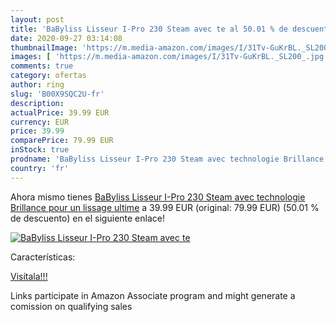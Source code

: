```yaml
---
layout: post
title: 'BaByliss Lisseur I-Pro 230 Steam avec te al 50.01 % de descuento'
date: 2020-09-27 03:14:08
thumbnailImage: 'https://m.media-amazon.com/images/I/31Tv-GuKrBL._SL200_.jpg'
images: [ 'https://m.media-amazon.com/images/I/31Tv-GuKrBL._SL200_.jpg' ]
comments: true
category: ofertas
author: ring
slug: 'B00X9SQC2U-fr'
description:
actualPrice: 39.99 EUR
currency: EUR
price: 39.99
comparePrice: 79.99 EUR
inStock: true
prodname: 'BaByliss Lisseur I-Pro 230 Steam avec technologie Brillance pour un lissage ultime'
country: 'fr'
---
```


Ahora mismo tienes [BaByliss Lisseur I-Pro 230 Steam avec technologie Brillance pour un lissage ultime](https://www.amazon.fr/dp/B00X9SQC2U/?tag=tolees0d-21) a 39.99 EUR (original: 79.99 EUR) (50.01 %  de descuento) en el siguiente enlace!

[![BaByliss Lisseur I-Pro 230 Steam avec te](https://m.media-amazon.com/images/I/31Tv-GuKrBL._SL200_.jpg)](https://www.amazon.fr/dp/B00X9SQC2U/?tag=tolees0d-21)

Características:


[Visítala!!!](https://www.amazon.fr/dp/B00X9SQC2U/?tag=tolees0d-21)

Links participate in Amazon Associate program and might generate a comission on qualifying sales

